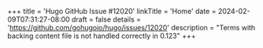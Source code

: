 +++
title = 'Hugo GitHub Issue #12020'
linkTitle = 'Home'
date = 2024-02-09T07:31:27-08:00
draft = false
details = 'https://github.com/gohugoio/hugo/issues/12020'
description = "Terms with backing content file is not handled correctly in 0.123"
+++
